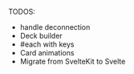 TODOS:
- handle deconnection
- Deck builder
- #each with keys
- Card animations
- Migrate from SvelteKit to Svelte
